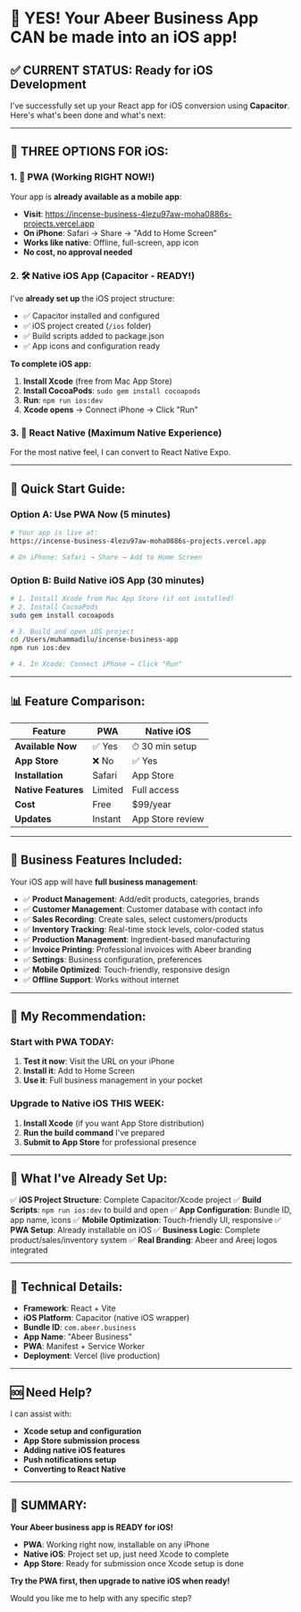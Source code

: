 # 🎉 **YES! Your Abeer Business App CAN be made into an iOS app!**

## ✅ **CURRENT STATUS: Ready for iOS Development**

I've successfully set up your React app for iOS conversion using **Capacitor**. Here's what's been done and what's next:

---

## 📱 **THREE OPTIONS FOR iOS:**

### **1. 🚀 PWA (Working RIGHT NOW!)**
Your app is **already available as a mobile app**:
- **Visit**: https://incense-business-4lezu97aw-moha0886s-projects.vercel.app
- **On iPhone**: Safari → Share → "Add to Home Screen"
- **Works like native**: Offline, full-screen, app icon
- **No cost, no approval needed**

### **2. 🛠 Native iOS App (Capacitor - READY!)**
I've **already set up** the iOS project structure:
- ✅ Capacitor installed and configured
- ✅ iOS project created (`/ios` folder)
- ✅ Build scripts added to package.json
- ✅ App icons and configuration ready

**To complete iOS app:**
1. **Install Xcode** (free from Mac App Store)
2. **Install CocoaPods**: `sudo gem install cocoapods`
3. **Run**: `npm run ios:dev`
4. **Xcode opens** → Connect iPhone → Click "Run"

### **3. 📲 React Native (Maximum Native Experience)**
For the most native feel, I can convert to React Native Expo.

---

## 🚀 **Quick Start Guide:**

### **Option A: Use PWA Now (5 minutes)**
```bash
# Your app is live at:
https://incense-business-4lezu97aw-moha0886s-projects.vercel.app

# On iPhone: Safari → Share → Add to Home Screen
```

### **Option B: Build Native iOS App (30 minutes)**
```bash
# 1. Install Xcode from Mac App Store (if not installed)
# 2. Install CocoaPods
sudo gem install cocoapods

# 3. Build and open iOS project
cd /Users/muhammadilu/incense-business-app
npm run ios:dev

# 4. In Xcode: Connect iPhone → Click "Run"
```

---

## 📊 **Feature Comparison:**

| Feature | PWA | Native iOS |
|---------|-----|-----------|
| **Available Now** | ✅ Yes | ⏱ 30 min setup |
| **App Store** | ❌ No | ✅ Yes |
| **Installation** | Safari | App Store |
| **Native Features** | Limited | Full access |
| **Cost** | Free | $99/year |
| **Updates** | Instant | App Store review |

---

## 💼 **Business Features Included:**

Your iOS app will have **full business management**:
- ✅ **Product Management**: Add/edit products, categories, brands
- ✅ **Customer Management**: Customer database with contact info
- ✅ **Sales Recording**: Create sales, select customers/products
- ✅ **Inventory Tracking**: Real-time stock levels, color-coded status
- ✅ **Production Management**: Ingredient-based manufacturing
- ✅ **Invoice Printing**: Professional invoices with Abeer branding
- ✅ **Settings**: Business configuration, preferences
- ✅ **Mobile Optimized**: Touch-friendly, responsive design
- ✅ **Offline Support**: Works without internet

---

## 🎯 **My Recommendation:**

### **Start with PWA TODAY:**
1. **Test it now**: Visit the URL on your iPhone
2. **Install it**: Add to Home Screen
3. **Use it**: Full business management in your pocket

### **Upgrade to Native iOS THIS WEEK:**
1. **Install Xcode** (if you want App Store distribution)
2. **Run the build command** I've prepared
3. **Submit to App Store** for professional presence

---

## 📱 **What I've Already Set Up:**

✅ **iOS Project Structure**: Complete Capacitor/Xcode project
✅ **Build Scripts**: `npm run ios:dev` to build and open
✅ **App Configuration**: Bundle ID, app name, icons
✅ **Mobile Optimization**: Touch-friendly UI, responsive
✅ **PWA Setup**: Already installable on iOS
✅ **Business Logic**: Complete product/sales/inventory system
✅ **Real Branding**: Abeer and Areej logos integrated

---

## 🔧 **Technical Details:**

- **Framework**: React + Vite
- **iOS Platform**: Capacitor (native iOS wrapper)
- **Bundle ID**: `com.abeer.business`
- **App Name**: "Abeer Business"
- **PWA**: Manifest + Service Worker
- **Deployment**: Vercel (live production)

---

## 🆘 **Need Help?**

I can assist with:
- **Xcode setup and configuration**
- **App Store submission process**
- **Adding native iOS features**
- **Push notifications setup**
- **Converting to React Native**

---

## 🎉 **SUMMARY:**

**Your Abeer business app is READY for iOS!**

- **PWA**: Working right now, installable on any iPhone
- **Native iOS**: Project set up, just need Xcode to complete
- **App Store**: Ready for submission once Xcode setup is done

**Try the PWA first, then upgrade to native iOS when ready!**

Would you like me to help with any specific step?
